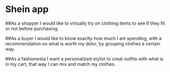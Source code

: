 # Shein app

##As a shopper I would like to virtually try on clothing items to see if they fit or not before purchasing.

##As a buyer I would like to know exaclty how much I am spending, with a recommendation on what is worth my dolor, by grouping clothes a certain way.


##As a fashionesta I want a personalized stylist to creat outfits with what is in my cart, that way I can mix and match my clothes.
